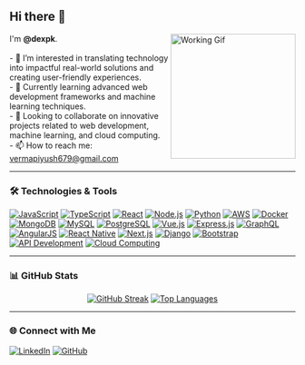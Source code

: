 <h2 align="left">Hi there 👋</h2>

<img align="right" height="220" src="https://c.tenor.com/I8Qr-Q_JPGMAAAAC/work-laburo.gif" alt="Working Gif"/>

<p align="left">
    I'm <strong>@dexpk</strong>.<br>
    <br>
    - 👀 I’m interested in translating technology into impactful real-world solutions and creating user-friendly experiences.<br>
    - 🌱 Currently learning advanced web development frameworks and machine learning techniques.<br>
    - 💞️ Looking to collaborate on innovative projects related to web development, machine learning, and cloud computing.<br>
    - 📫 How to reach me: <a href="mailto:vermapiyush679@gmail.com">vermapiyush679@gmail.com</a>
</p>

---

### 🛠️ Technologies & Tools

<p align="left">
    <a href="https://developer.mozilla.org/en-US/docs/Web/JavaScript"><img src="https://img.shields.io/badge/-JavaScript-F7DF1E?style=flat-square&logo=javascript&logoColor=black" alt="JavaScript" /></a>
    <a href="https://www.typescriptlang.org/docs/"><img src="https://img.shields.io/badge/-TypeScript-3178C6?style=flat-square&logo=typescript&logoColor=white" alt="TypeScript" /></a>
    <a href="https://reactjs.org/docs/getting-started.html"><img src="https://img.shields.io/badge/-React-61DAFB?style=flat-square&logo=react&logoColor=white" alt="React" /></a>
    <a href="https://nodejs.org/en/docs/"><img src="https://img.shields.io/badge/-Node.js-339933?style=flat-square&logo=node.js&logoColor=white" alt="Node.js" /></a>
    <a href="https://docs.python.org/3/"><img src="https://img.shields.io/badge/-Python-3776AB?style=flat-square&logo=python&logoColor=white" alt="Python" /></a>
    <a href="https://docs.aws.amazon.com/"><img src="https://img.shields.io/badge/-AWS-232F3E?style=flat-square&logo=amazon-aws&logoColor=white" alt="AWS" /></a>
    <a href="https://docs.docker.com/"><img src="https://img.shields.io/badge/-Docker-2496ED?style=flat-square&logo=docker&logoColor=white" alt="Docker" /></a>
    <a href="https://docs.mongodb.com/"><img src="https://img.shields.io/badge/-MongoDB-47A248?style=flat-square&logo=mongodb&logoColor=white" alt="MongoDB" /></a>
    <a href="https://dev.mysql.com/doc/"><img src="https://img.shields.io/badge/-MySQL-4479A1?style=flat-square&logo=mysql&logoColor=white" alt="MySQL" /></a>
    <a href="https://www.postgresql.org/docs/"><img src="https://img.shields.io/badge/-PostgreSQL-4169E1?style=flat-square&logo=postgresql&logoColor=white" alt="PostgreSQL" /></a>
    <a href="https://vuejs.org/v2/guide/"><img src="https://img.shields.io/badge/-Vue.js-4FC08D?style=flat-square&logo=vue.js&logoColor=white" alt="Vue.js" /></a>
    <a href="https://expressjs.com/"><img src="https://img.shields.io/badge/-Express.js-000000?style=flat-square&logo=express&logoColor=white" alt="Express.js" /></a>
    <a href="https://graphql.org/learn/"><img src="https://img.shields.io/badge/-GraphQL-E10098?style=flat-square&logo=graphql&logoColor=white" alt="GraphQL" /></a>
    <a href="https://angular.io/docs"><img src="https://img.shields.io/badge/-AngularJS-DD0031?style=flat-square&logo=angularjs&logoColor=white" alt="AngularJS" /></a>
    <a href="https://reactnative.dev/docs/getting-started"><img src="https://img.shields.io/badge/-React_Native-61DAFB?style=flat-square&logo=react&logoColor=white" alt="React Native" /></a>
    <a href="https://nextjs.org/docs"><img src="https://img.shields.io/badge/-Next.js-000000?style=flat-square&logo=next.js&logoColor=white" alt="Next.js" /></a>
    <a href="https://docs.djangoproject.com/en/stable/"><img src="https://img.shields.io/badge/-Django-092E20?style=flat-square&logo=django&logoColor=white" alt="Django" /></a>
    <a href="https://getbootstrap.com/docs/5.0/getting-started/introduction/"><img src="https://img.shields.io/badge/-Bootstrap-7952B3?style=flat-square&logo=bootstrap&logoColor=white" alt="Bootstrap" /></a>
    <a href="https://developer.mozilla.org/en-US/docs/Web/API"><img src="https://img.shields.io/badge/-API_Development-0052CC?style=flat-square&logo=api&logoColor=white" alt="API Development" /></a>
    <a href="https://azure.microsoft.com/en-us/overview/cloud-computing/"><img src="https://img.shields.io/badge/-Cloud_Computing-FF6F00?style=flat-square&logo=cloud&logoColor=white" alt="Cloud Computing" /></a>
</p>

---

### 📊 GitHub Stats

<p align="center">
    <a href="https://github.com/dexpk"><img src="https://streak-stats.demolab.com?user=dexpk&theme=github-dark-dimmed&border_radius=5&date_format=M%20j%5B%2C%20Y%5D" alt="GitHub Streak" /></a>
    <a href="https://github.com/dexpk"><img src="https://github-readme-stats.vercel.app/api/top-langs/?username=dexpk&layout=compact&theme=radical&hide_border=true&bg_color=00000000" alt="Top Languages" /></a>
</p>

---

### 🌐 Connect with Me

<p align="left">
    <a href="https://www.linkedin.com/in/dexy/"><img src="https://img.shields.io/badge/-LinkedIn-0077B5?style=flat-square&logo=linkedin&logoColor=white" alt="LinkedIn" /></a>
    <a href="https://github.com/dexpk"><img src="https://img.shields.io/badge/-GitHub-181717?style=flat-square&logo=github&logoColor=white" alt="GitHub" /></a>
</p>
